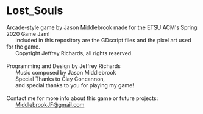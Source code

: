 # Lost_Souls
Arcade-style game by Jason Middlebrook made for the ETSU ACM's Spring 2020 Game Jam!<br>
&nbsp;&nbsp;&nbsp;&nbsp;&nbsp;&nbsp;Included in this repository are the GDscript files and the pixel art used for the game.<br>
&nbsp;&nbsp;&nbsp;&nbsp;&nbsp;&nbsp;Copyright Jeffrey Richards, all rights reserved.<br>
<br>
Programming and Design by Jeffrey Richards<br>
&nbsp;&nbsp;&nbsp;&nbsp;&nbsp;&nbsp;Music composed by Jason Middlebrook<br>
&nbsp;&nbsp;&nbsp;&nbsp;&nbsp;&nbsp;Special Thanks to Clay Concannon,<br>
&nbsp;&nbsp;&nbsp;&nbsp;&nbsp;&nbsp;and special thanks to you for playing my game!<br>
<br>
Contact me for more info about this game or future projects:<br>
&nbsp;&nbsp;&nbsp;&nbsp;&nbsp;&nbsp;MiddlebrookJF@gmail.com<br>
